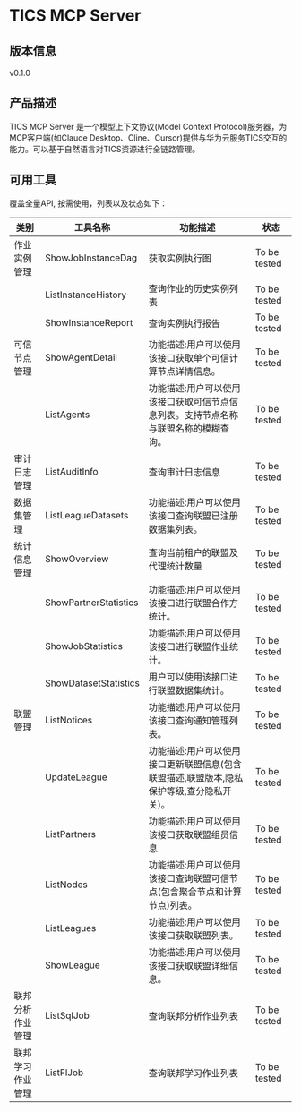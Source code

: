 # TICS MCP Server 

## 版本信息
v0.1.0

## 产品描述

TICS MCP Server 是一个模型上下文协议(Model Context Protocol)服务器，为MCP客户端(如Claude Desktop、Cline、Cursor)提供与华为云服务TICS交互的能力。可以基于自然语言对TICS资源进行全链路管理。

## 可用工具
覆盖全量API, 按需使用，列表以及状态如下：

| 类别 | 工具名称 | 功能描述 | 状态 |
| --- | --- | --- | --- |
| 作业实例管理 | ShowJobInstanceDag | 获取实例执行图 | To be tested |
|  | ListInstanceHistory | 查询作业的历史实例列表 | To be tested |
|  | ShowInstanceReport | 查询实例执行报告 | To be tested |
| 可信节点管理 | ShowAgentDetail | 功能描述:用户可以使用该接口获取单个可信计算节点详情信息。 | To be tested |
|  | ListAgents | 功能描述:用户可以使用该接口获取可信节点信息列表。支持节点名称与联盟名称的模糊查询。 | To be tested |
| 审计日志管理 | ListAuditInfo | 查询审计日志信息 | To be tested |
| 数据集管理 | ListLeagueDatasets | 功能描述:用户可以使用该接口查询联盟已注册数据集列表。 | To be tested |
| 统计信息管理 | ShowOverview | 查询当前租户的联盟及代理统计数量 | To be tested |
|  | ShowPartnerStatistics | 功能描述:用户可以使用该接口进行联盟合作方统计。 | To be tested |
|  | ShowJobStatistics | 功能描述:用户可以使用该接口进行联盟作业统计。 | To be tested |
|  | ShowDatasetStatistics | 用户可以使用该接口进行联盟数据集统计。 | To be tested |
| 联盟管理 | ListNotices | 功能描述:用户可以使用该接口查询通知管理列表。 | To be tested |
|  | UpdateLeague | 功能描述:用户可以使用接口更新联盟信息(包含联盟描述,联盟版本,隐私保护等级,查分隐私开关)。 | To be tested |
|  | ListPartners | 功能描述:用户可以使用该接口获取联盟组员信息 | To be tested |
|  | ListNodes | 功能描述:用户可以使用该接口查询联盟可信节点(包含聚合节点和计算节点)列表。 | To be tested |
|  | ListLeagues | 功能描述:用户可以使用该接口获取联盟列表。 | To be tested |
|  | ShowLeague | 功能描述:用户可以使用该接口获取联盟详细信息。 | To be tested |
| 联邦分析作业管理 | ListSqlJob | 查询联邦分析作业列表 | To be tested |
| 联邦学习作业管理 | ListFlJob | 查询联邦学习作业列表 | To be tested |
